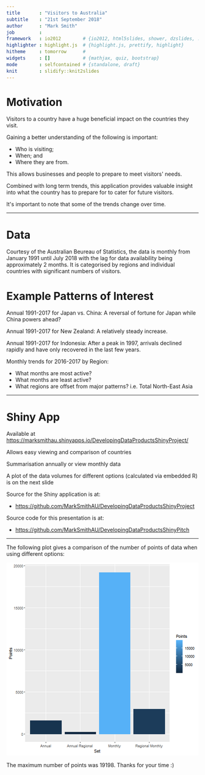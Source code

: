 ```yaml
---
title       : "Visitors to Australia"
subtitle    : "21st September 2018"
author      : "Mark Smith"
job         : 
framework   : io2012        # {io2012, html5slides, shower, dzslides, ...}
highlighter : highlight.js  # {highlight.js, prettify, highlight}
hitheme     : tomorrow      # 
widgets     : []            # {mathjax, quiz, bootstrap}
mode        : selfcontained # {standalone, draft}
knit        : slidify::knit2slides
---
```


# Motivation
Visitors to a country have a huge beneficial impact on the countries they visit.

Gaining a better understanding of the following is important:
* Who is visiting; 
* When; and 
* Where they are from.

This allows businesses and people to prepare to meet visitors' needs.

Combined with long term trends, this application provides valuable insight into what the country has to prepare for to cater for future visitors.

It's important to note that some of the trends change over time.

---

# Data

Courtesy of the Australian Beureau of Statistics, the data is monthly from January 1991 until July 2018 with the lag for data availability being approximately 2 months.  It is categorised by regions and individual countries with significant numbers of visitors.

# Example Patterns of Interest

Annual 1991-2017 for Japan vs. China: A reversal of fortune for Japan while China powers ahead?

Annual 1991-2017 for New Zealand: A relatively steady increase.

Annual 1991-2017 for Indonesia: After a peak in 1997, arrivals declined rapidly and have only recovered in the last few years.

Monthly trends for 2016-2017 by Region:
* What months are most active?
* What months are least active?
* What regions are offset from major patterns? i.e. Total North-East Asia

---
# Shiny App

Available at https://marksmithau.shinyapps.io/DevelopingDataProductsShinyProject/

Allows easy viewing and comparison of countries

Summarisation annually or view monthly data

A plot of the data volumes for different options (calculated via embedded R) is on the next slide

Source for the Shiny application is at:
* https://github.com/MarkSmithAU/DevelopingDataProductsShinyProject

Source code for this presentation is at:
* https://github.com/MarkSmithAU/DevelopingDataProductsShinyPitch

------

The following plot gives a comparison of the number of points of data when using different options:

![plot of chunk plot](assets/fig/plot-1.png)

The maximum number of points was 19198.  Thanks for your time :)
